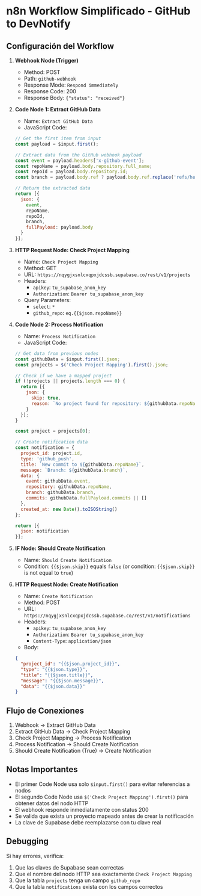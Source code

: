# n8n Workflow Simplificado - GitHub to DevNotify

## Configuración del Workflow

1. **Webhook Node (Trigger)**
   - Method: POST
   - Path: `github-webhook`
   - Response Mode: `Respond immediately`
   - Response Code: 200
   - Response Body: `{"status": "received"}`

2. **Code Node 1: Extract GitHub Data**
   - Name: `Extract GitHub Data`
   - JavaScript Code:
   ```javascript
   // Get the first item from input
   const payload = $input.first();
   
   // Extract data from the GitHub webhook payload
   const event = payload.headers['x-github-event'];
   const repoName = payload.body.repository.full_name;
   const repoId = payload.body.repository.id;
   const branch = payload.body.ref ? payload.body.ref.replace('refs/heads/', '') : 'main';
   
   // Return the extracted data
   return [{
     json: {
       event,
       repoName,
       repoId,
       branch,
       fullPayload: payload.body
     }
   }];
   ```

3. **HTTP Request Node: Check Project Mapping**
   - Name: `Check Project Mapping`
   - Method: GET
   - URL: `https://nqygjxsnlcxqpxjdcssb.supabase.co/rest/v1/projects`
   - Headers:
     - `apikey`: `tu_supabase_anon_key`
     - `Authorization`: `Bearer tu_supabase_anon_key`
   - Query Parameters:
     - `select`: `*`
     - `github_repo`: `eq.{{$json.repoName}}`

4. **Code Node 2: Process Notification**
   - Name: `Process Notification`
   - JavaScript Code:
   ```javascript
   // Get data from previous nodes
   const githubData = $input.first().json;
   const projects = $('Check Project Mapping').first().json;
   
   // Check if we have a mapped project
   if (!projects || projects.length === 0) {
     return [{
       json: {
         skip: true,
         reason: `No project found for repository: ${githubData.repoName}`
       }
     }];
   }
   
   const project = projects[0];
   
   // Create notification data
   const notification = {
     project_id: project.id,
     type: 'github_push',
     title: `New commit to ${githubData.repoName}`,
     message: `Branch: ${githubData.branch}`,
     data: {
       event: githubData.event,
       repository: githubData.repoName,
       branch: githubData.branch,
       commits: githubData.fullPayload.commits || []
     },
     created_at: new Date().toISOString()
   };
   
   return [{
     json: notification
   }];
   ```

5. **IF Node: Should Create Notification**
   - Name: `Should Create Notification`
   - Condition: `{{$json.skip}}` equals `false` (or condition: `{{$json.skip}}` is not equal to `true`)

6. **HTTP Request Node: Create Notification**
   - Name: `Create Notification`
   - Method: POST
   - URL: `https://nqygjxsnlcxqpxjdcssb.supabase.co/rest/v1/notifications`
   - Headers:
     - `apikey`: `tu_supabase_anon_key`
     - `Authorization`: `Bearer tu_supabase_anon_key`
     - `Content-Type`: `application/json`
   - Body:
   ```json
   {
     "project_id": "{{$json.project_id}}",
     "type": "{{$json.type}}",
     "title": "{{$json.title}}",
     "message": "{{$json.message}}",
     "data": "{{$json.data}}"
   }
   ```

## Flujo de Conexiones

1. Webhook → Extract GitHub Data
2. Extract GitHub Data → Check Project Mapping
3. Check Project Mapping → Process Notification
4. Process Notification → Should Create Notification
5. Should Create Notification (True) → Create Notification

## Notas Importantes

- El primer Code Node usa solo `$input.first()` para evitar referencias a nodos
- El segundo Code Node usa `$('Check Project Mapping').first()` para obtener datos del nodo HTTP
- El webhook responde inmediatamente con status 200
- Se valida que exista un proyecto mapeado antes de crear la notificación
- La clave de Supabase debe reemplazarse con tu clave real

## Debugging

Si hay errores, verifica:
1. Que las claves de Supabase sean correctas
2. Que el nombre del nodo HTTP sea exactamente `Check Project Mapping`
3. Que la tabla `projects` tenga un campo `github_repo`
4. Que la tabla `notifications` exista con los campos correctos
